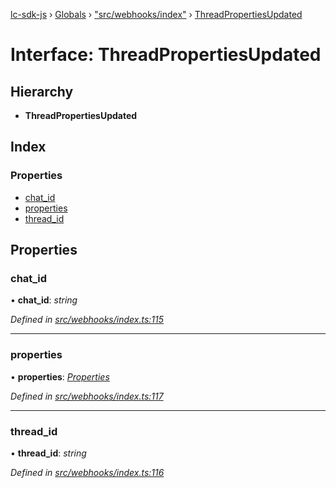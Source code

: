 [lc-sdk-js](../README.md) › [Globals](../globals.md) › ["src/webhooks/index"](../modules/_src_webhooks_index_.md) › [ThreadPropertiesUpdated](_src_webhooks_index_.threadpropertiesupdated.md)

# Interface: ThreadPropertiesUpdated

## Hierarchy

* **ThreadPropertiesUpdated**

## Index

### Properties

* [chat_id](_src_webhooks_index_.threadpropertiesupdated.md#chat_id)
* [properties](_src_webhooks_index_.threadpropertiesupdated.md#properties)
* [thread_id](_src_webhooks_index_.threadpropertiesupdated.md#thread_id)

## Properties

###  chat_id

• **chat_id**: *string*

*Defined in [src/webhooks/index.ts:115](https://github.com/livechat/lc-sdk-js/blob/38eeefe/src/webhooks/index.ts#L115)*

___

###  properties

• **properties**: *[Properties](_src_objects_index_.properties.md)*

*Defined in [src/webhooks/index.ts:117](https://github.com/livechat/lc-sdk-js/blob/38eeefe/src/webhooks/index.ts#L117)*

___

###  thread_id

• **thread_id**: *string*

*Defined in [src/webhooks/index.ts:116](https://github.com/livechat/lc-sdk-js/blob/38eeefe/src/webhooks/index.ts#L116)*
